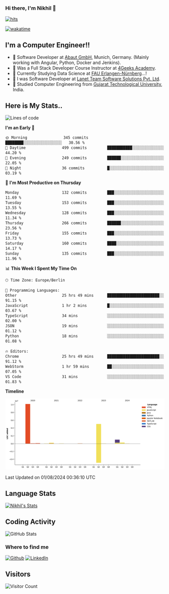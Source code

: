 ### Hi there, I'm Nikhil 👋

[![hits](https://hits.sh/github.com/silentsoft/hits.svg?color=2311cc)](https://hits.sh/github.com/silentsoft/hits/)

[![wakatime](https://wakatime.com/badge/user/369b6a3a-7953-4ff9-b7c7-be53d0a7ccc6.svg?style=for-the-badge)](https://wakatime.com/@369b6a3a-7953-4ff9-b7c7-be53d0a7ccc6)

## I'm a  Computer Engineer!!

- 🌱 Software Developer at [Abaut GmbH](https://www.abaut.de/), Munich, Germany. (Mainly working with Angular, Python, Docker and Jenkins).
- 🌱 Was a Full Stack Developer Course Instructor at [4Geeks Academy](https://4geeks.com/).
- 🌱 Currently Studying Data Science at [FAU Erlangen-Nürnberg](https://www.fau.de/)...!
- 🌱 I was Software Developer at [Lanet Team Software Solutions Pvt. Ltd](https://lanetteam.com/).
- 🌱 Studied Computer Engineering from [Gujarat Technological University](https://www.gtu.ac.in/), India.

<h2>Here is My Stats..</h2>

<!--START_SECTION:waka-->
![Lines of code](https://img.shields.io/badge/From%20Hello%20World%20I%27ve%20Written-16.9%20million%20lines%20of%20code-blue)

**I'm an Early 🐤** 

```text
🌞 Morning                345 commits         ████████░░░░░░░░░░░░░░░░░   30.56 % 
🌆 Daytime                499 commits         ███████████░░░░░░░░░░░░░░   44.20 % 
🌃 Evening                249 commits         ██████░░░░░░░░░░░░░░░░░░░   22.05 % 
🌙 Night                  36 commits          █░░░░░░░░░░░░░░░░░░░░░░░░   03.19 % 
```
📅 **I'm Most Productive on Thursday** 

```text
Monday                   132 commits         ███░░░░░░░░░░░░░░░░░░░░░░   11.69 % 
Tuesday                  153 commits         ███░░░░░░░░░░░░░░░░░░░░░░   13.55 % 
Wednesday                128 commits         ███░░░░░░░░░░░░░░░░░░░░░░   11.34 % 
Thursday                 266 commits         ██████░░░░░░░░░░░░░░░░░░░   23.56 % 
Friday                   155 commits         ███░░░░░░░░░░░░░░░░░░░░░░   13.73 % 
Saturday                 160 commits         ████░░░░░░░░░░░░░░░░░░░░░   14.17 % 
Sunday                   135 commits         ███░░░░░░░░░░░░░░░░░░░░░░   11.96 % 
```


📊 **This Week I Spent My Time On** 

```text
🕑︎ Time Zone: Europe/Berlin

💬 Programming Languages: 
Other                    25 hrs 49 mins      ███████████████████████░░   91.15 % 
JavaScript               1 hr 2 mins         █░░░░░░░░░░░░░░░░░░░░░░░░   03.67 % 
TypeScript               34 mins             ░░░░░░░░░░░░░░░░░░░░░░░░░   02.00 % 
JSON                     19 mins             ░░░░░░░░░░░░░░░░░░░░░░░░░   01.12 % 
Python                   18 mins             ░░░░░░░░░░░░░░░░░░░░░░░░░   01.08 % 

🔥 Editors: 
Chrome                   25 hrs 49 mins      ███████████████████████░░   91.12 % 
WebStorm                 1 hr 59 mins        ██░░░░░░░░░░░░░░░░░░░░░░░   07.05 % 
VS Code                  31 mins             ░░░░░░░░░░░░░░░░░░░░░░░░░   01.83 % 
```

**Timeline**

![Lines of Code chart](https://raw.githubusercontent.com/nikhilmaguwala/nikhilmaguwala/main/assets/bar_graph.png)


 Last Updated on 01/08/2024 00:36:10 UTC
<!--END_SECTION:waka-->

<h2>Language Stats</h2>

[![Nikhil's Stats](https://github-readme-stats.vercel.app/api/wakatime?username=nikhilmaguwala&layout=compact&title=Stats)](https://github.com/nikhilmaguwala)


<h2>Coding Activity</h2>

<p><img src="https://wakatime.com/share/@nikhilmaguwala/7dd532b8-3e5e-4c26-8c46-68cc27712a92.svg" alt="GitHub Stats"></p>

<h3>Where to find me</h3>
<p>
    <a href="https://github.com/nikhilmaguwala" target="_blank"><img alt="Github" src="https://img.shields.io/badge/GitHub-%2312100E.svg?&style=for-the-badge&logo=Github&logoColor=white" /></a>
    <a href="https://www.linkedin.com/in/nikhil-maguwala" target="_blank"><img alt="LinkedIn" src="https://img.shields.io/badge/linkedin-%230077B5.svg?&style=for-the-badge&logo=linkedin&logoColor=white" /></a> 
</p>


<h2>Visitors</h2>

![Visitor Count](https://profile-counter.glitch.me/nikhilmaguwala/count.svg)

[website]: https://nikhilmaguwala.github.io/
[instagram]: https://www.instagram.com/nikhil_maguwala/
[linkedin]: https://www.linkedin.com/in/nikhil-maguwala/

